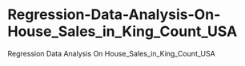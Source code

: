 # Regression-Data-Analysis-On-House_Sales_in_King_Count_USA
Regression Data Analysis On House_Sales_in_King_Count_USA
